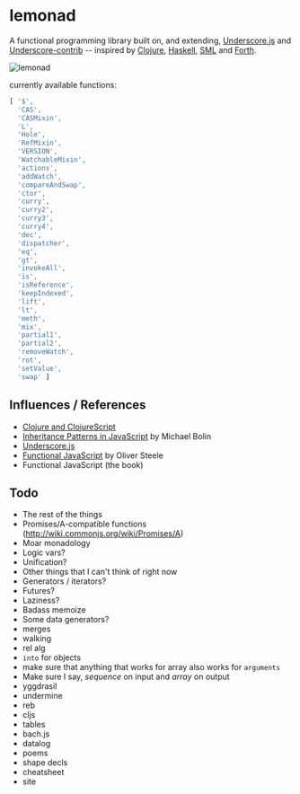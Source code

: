 lemonad
=======

A functional programming library built on, and extending, [Underscore.js](http://underscorejs.org) and [Underscore-contrib](https://www.github.com/documentcloud/underscore-contrib) -- inspired by [Clojure](http://www.clojure.org), [Haskell](http://www.haskell.org/), [SML](http://www.smlnj.org/) and [Forth](http://www.forth.com/forth/).

![lemonad](https://raw.github.com/fogus/lemonad/master/docs/logo.png)

currently available functions:

```javascript
[ '$',
  'CAS',
  'CASMixin',
  'L',
  'Hole',
  'RefMixin',
  'VERSION',
  'WatchableMixin',
  'actions',
  'addWatch',
  'compareAndSwap',
  'ctor',
  'curry',
  'curry2',
  'curry3',
  'curry4',
  'dec',
  'dispatcher',
  'eq',
  'gt',
  'invokeAll',
  'is',
  'isReference',
  'keepIndexed',
  'lift',
  'lt',
  'meth',
  'mix',
  'partial1',
  'partial2',
  'removeWatch',
  'rot',
  'setValue',
  'swap' ]
```

Influences / References
-----------------------

* [Clojure and ClojureScript](http://www.clojuredocs.org)
* [Inheritance Patterns in JavaScript](http://bolinfest.com/javascript/inheritance.php) by Michael Bolin
* [Underscore.js](http://underscorejs.org/)
* [Functional JavaScript](http://osteele.com/sources/javascript/functional/) by Oliver Steele
* Functional JavaScript (the book)

Todo
-----

* The rest of the things
* Promises/A-compatible functions (http://wiki.commonjs.org/wiki/Promises/A)
* Moar monadology
* Logic vars?
* Unification?
* Other things that I can't think of right now
* Generators / iterators?
* Futures?
* Laziness?
* Badass memoize
* Some data generators?
* merges
* walking
* rel alg
* `into` for objects
* make sure that anything that works for array also works for `arguments`
* Make sure I say, *sequence* on input and *array* on output
* yggdrasil
* undermine
* reb
* cljs
* tables
* bach.js
* datalog
* poems
* shape decls
* cheatsheet
* site
